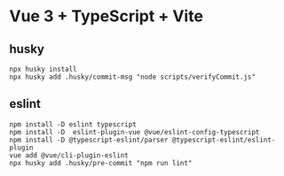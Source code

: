 # Vue 3 + TypeScript + Vite

## husky
``` 
npx husky install
npx husky add .husky/commit-msg "node scripts/verifyCommit.js"
```

## eslint

```
npm install -D eslint typescript
npm install -D  eslint-plugin-vue @vue/eslint-config-typescript
npm install -D @typescript-eslint/parser @typescript-eslint/eslint-plugin
vue add @vue/cli-plugin-eslint
npx husky add .husky/pre-commit "npm run lint"
```

